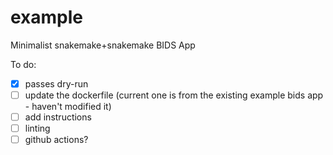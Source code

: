 # example

Minimalist snakemake+snakemake BIDS App

To do:
 - [x] passes dry-run
 - [ ] update the dockerfile (current one is from the existing example bids app - haven't modified it)
 - [ ] add instructions
 - [ ] linting
 - [ ] github actions?
